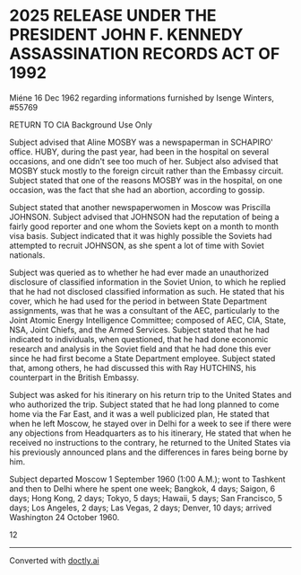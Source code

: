 # 2025 RELEASE UNDER THE PRESIDENT JOHN F. KENNEDY ASSASSINATION RECORDS ACT OF 1992

Miéne 16 Dec 1962 regarding informations furnished
by Isenge Winters, #55769

RETURN TO CIA Background Use Only

Subject advised that Aline MOSBY was a newspaperman in SCHAPIRO' office. HUBY, during the past year, had been in the hospital on several occasions, and one didn't see too much of her. Subject also advised that MOSBY stuck mostly to the foreign circuit rather than the Embassy circuit. Subject stated that one of the reasons MOSBY was in the hospital, on one occasion, was the fact that she had an abortion, according to gossip.

Subject stated that another newspaperwomen in Moscow was Priscilla JOHNSON. Subject advised that JOHNSON had the reputation of being a fairly good reporter and one whom the Soviets kept on a month to month visa basis. Subject indicated that it was highly possible the Soviets had attempted to recruit JOHNSON, as she spent a lot of time with Soviet nationals.

Subject was queried as to whether he had ever made an unauthorized disclosure of classified information in the Soviet Union, to which he replied that he had not disclosed classified information as such. He stated that his cover, which he had used for the period in between State Department assignments, was that he was a consultant of the AEC, particularly to the Joint Atomic Energy Intelligence Committee; composed of AEC, CIA, State, NSA, Joint Chiefs, and the Armed Services. Subject stated that he had indicated to individuals, when questioned, that he had done economic research and analysis in the Soviet field and that he had done this ever since he had first become a State Department employee. Subject stated that, among others, he had discussed this with Ray HUTCHINS, his counterpart in the British Embassy.

Subject was asked for his itinerary on his return trip to the United States and who authorized the trip. Subject stated that he had long planned to come home via the Far East, and it was a well publicized plan, He stated that when he left Moscow, he stayed over in Delhi for a week to see if there were any objections from Headquarters as to his itinerary, He stated that when he received no instructions to the contrary, he returned to the United States via his previously announced plans and the differences in fares being borne by him.

Subject departed Moscow 1 September 1960 (1:00 A.M.); wont to Tashkent and then to Delhi where he spent one week; Bangkok, 4 days; Saigon, 6 days; Hong Kong, 2 days; Tokyo, 5 days; Hawaii, 5 days; San Francisco, 5 days; Los Angeles, 2 days; Las Vegas, 2 days; Denver, 10 days; arrived Washington 24 October 1960.

12


---
Converted with [doctly.ai](https://doctly.ai)
